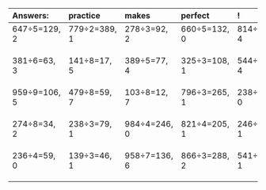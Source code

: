 | Answers: | practice | makes | perfect | ! |
| :--- | :--- | :--- | :--- | :--- |
| 647÷5=129, 2 | 779÷2=389, 1 | 278÷3=92, 2 | 660÷5=132, 0 | 814÷6=135, 4 | 
|   |   |   |   |   | 
|   |   |   |   |   | 
|   |   |   |   |   | 
| 381÷6=63, 3 | 141÷8=17, 5 | 389÷5=77, 4 | 325÷3=108, 1 | 544÷9=60, 4 | 
|   |   |   |   |   | 
|   |   |   |   |   | 
|   |   |   |   |   | 
| 959÷9=106, 5 | 479÷8=59, 7 | 103÷8=12, 7 | 796÷3=265, 1 | 238÷7=34, 0 | 
|   |   |   |   |   | 
|   |   |   |   |   | 
|   |   |   |   |   | 
| 274÷8=34, 2 | 238÷3=79, 1 | 984÷4=246, 0 | 821÷4=205, 1 | 246÷5=49, 1 | 
|   |   |   |   |   | 
|   |   |   |   |   | 
|   |   |   |   |   | 
| 236÷4=59, 0 | 139÷3=46, 1 | 958÷7=136, 6 | 866÷3=288, 2 | 541÷6=90, 1 | 
|   |   |   |   |   | 
|   |   |   |   |   | 
|   |   |   |   |   | 
